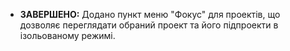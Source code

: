 
- **ЗАВЕРШЕНО:** Додано пункт меню "Фокус" для проектів, що дозволяє переглядати обраний проект та його підпроекти в ізольованому режимі.
